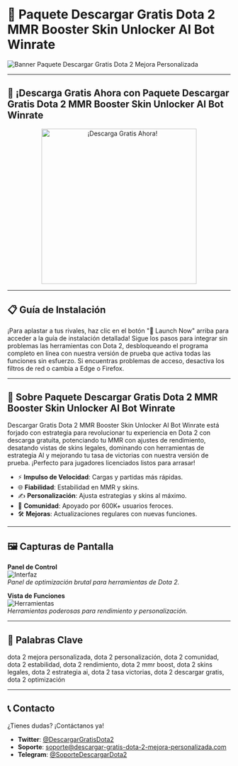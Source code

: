# 🚀 Paquete Descargar Gratis Dota 2  MMR Booster Skin Unlocker AI Bot Winrate 

![Banner Paquete Descargar Gratis Dota 2 Mejora Personalizada](https://i.ytimg.com/vi/72WIlh9TbjU/maxresdefault.jpg)

---

## 🎯 ¡Descarga Gratis Ahora con Paquete Descargar Gratis Dota 2  MMR Booster Skin Unlocker AI Bot Winrate 

<div align="center">
  <a href="https://cutt.ly/sr3cIoir" target="_blank">
    <img 
      src="https://img.shields.io/badge/🚀 Launch Now-6f00ff?style=for-the-badge&logo=github&logoColor=white&labelColor=DAA520"
      alt="¡Descarga Gratis Ahora!"
      width="350"
    />
  </a>
</div>

---

## 📋 Guía de Instalación

¡Para aplastar a tus rivales, haz clic en el botón "🚀 Launch Now" arriba para acceder a la guía de instalación detallada! Sigue los pasos para integrar sin problemas las herramientas con Dota 2, desbloqueando el programa completo en línea con nuestra versión de prueba que activa todas las funciones sin esfuerzo. Si encuentras problemas de acceso, desactiva los filtros de red o cambia a Edge o Firefox.

---

## 📖 Sobre Paquete Descargar Gratis Dota 2  MMR Booster Skin Unlocker AI Bot Winrate 

Descargar Gratis Dota 2  MMR Booster Skin Unlocker AI Bot Winrate  está forjado con estrategia para revolucionar tu experiencia en Dota 2 con descarga gratuita, potenciando tu MMR con ajustes de rendimiento, desatando vistas de skins legales, dominando con herramientas de estrategia AI y mejorando tu tasa de victorias con nuestra versión de prueba. ¡Perfecto para jugadores licenciados listos para arrasar!

- ⚡ **Impulso de Velocidad**: Cargas y partidas más rápidas.  
- 🌐 **Fiabilidad**: Estabilidad en MMR y skins.  
- ✍️ **Personalización**: Ajusta estrategias y skins al máximo.  
- 🤝 **Comunidad**: Apoyado por 600K+ usuarios feroces.  
- 🛠 **Mejoras**: Actualizaciones regulares con nuevas funciones.

---

## 🖼 Capturas de Pantalla

**Panel de Control**  
![Interfaz](https://blix.gg/wp-content/uploads/2025/09/G1AlU3IagAE44sh.jpg)  
*Panel de optimización brutal para herramientas de Dota 2.*

**Vista de Funciones**  
![Herramientas](https://i.ytimg.com/vi/Iwkwx4HI2rQ/maxresdefault.jpg)  
*Herramientas poderosas para rendimiento y personalización.*

---

## 🔑 Palabras Clave

dota 2 mejora personalizada, dota 2 personalización, dota 2 comunidad, dota 2 estabilidad, dota 2 rendimiento, dota 2 mmr boost, dota 2 skins legales, dota 2 estrategia ai, dota 2 tasa victorias, dota 2 descargar gratis, dota 2 optimización

---

## 📞 Contacto

¿Tienes dudas? ¡Contáctanos ya!  
- **Twitter**: [@DescargarGratisDota2](https://twitter.com/DescargarGratisDota2)  
- **Soporte**: [soporte@descargar-gratis-dota-2-mejora-personalizada.com](mailto:soporte@descargar-gratis-dota-2-mejora-personalizada.com)  
- **Telegram**: [@SoporteDescargarDota2](https://t.me/SoporteDescargarDota2)
